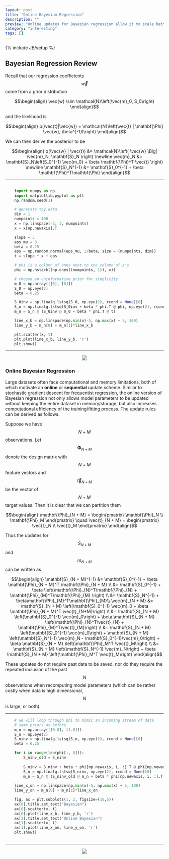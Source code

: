 ```yaml
---
layout: post
title: "Online Bayesian Regression"
description: ""
preview: "Online updates for Bayesian regression allow it to scale better with data dimension as well as reduces the amount of running memory required for loading data or data streams."
category: "interesting"
tags: []
---
```

{% include JB/setup %}

## Bayesian Regression Review

Recall that our regression coefficients $$\vec{w}$$ come from a prior distribution 

$$\begin{align}
    \vec{w} \sim \mathcal{N}\left(\vec{m}_0, S_0\right)
\end{align}$$

and the likelihood is 

$$\begin{align}
    p(\vec{t}|\vec{w}) = \mathcal{N}\left(\vec{t} | \mathbf{\Phi} \vec{w}, \beta^{-1}I\right)
\end{align}$$

We can then derive the posterior to be 

$$\begin{align}
    p(\vec{w} | \vec{t}) &= \mathcal{N}\left( \vec{w} \Big| \vec{m}_N, \mathbf{S}_N \right) \newline
    \vec{m}_N &= \mathbf{S}_N\left(S_0^{-1} \vec{m_0} + \beta \mathbf{\Phi}^T \vec{t} \right) \newline
    \mathbf{S}_N^{-1} &= \mathbf{S}_0^{-1} + \beta \mathbf{\Phi}^T\mathbf{\Phi}
\end{align}$$

___

```python

	import numpy as np
	import matplotlib.pyplot as plt
	np.random.seed(1)

	# generate toy data
	dim = 1
	numpoints = 100
	x = np.linspace(-3, 3, numpoints)
	x = x[np.newaxis].T

	slope = 3
	eps_mu = 0
	beta = 0.25
	eps = np.random.normal(eps_mu, 1/beta, size = (numpoints, dim))
	t = slope * x + eps

	# phi is a column of ones next to the column of x's
	phi = np.hstack((np.ones((numpoints, 1)), x))

	# choose an uninformative prior for simplicity
	m_0 = np.array([[0], [0]])
	S_0 = np.eye(2)
	beta = 0.25

	S_0inv = np.linalg.lstsq(S_0, np.eye(2), rcond = None)[0]
	S_n = np.linalg.lstsq(S_0inv + beta * phi.T @ phi, np.eye(2), rcond = None)[0]
	m_n = S_n @ (S_0inv @ m_0 + beta * phi.T @ t)

	line_x_b = np.linspace(np.min(x)-5, np.max(x) + 5, 100)
	line_y_b = m_n[0] + m_n[1]*line_x_b

	plt.scatter(x, t)
	plt.plot(line_x_b, line_y_b, 'r')
	plt.show()

```

___

<p align="center">
  <img src="{{site.baseurl}}/img/blr1.png">
</p>


### Online Bayesian Regression

Large datasets often face computational and memory limitations, both of which motivate an **online** or **sequential** update scheme. Similar to 
stochastic gradient descent for frequentist regression, the online version of Bayesian regression not only allows model parameters to be updated 
without keeping the entire dataset in memory/storage, but also increases computational efficiency of the training/fitting process. The update rules 
can be derived as follows.  

Suppose we have $$N + M$$ observations. Let $$\mathbf{\Phi}_{N + M}$$ denote the design matrix with $$N + M$$ feature vectors and $$\vec{t}_{N + M}$$ 
be the vector of $$N + M$$ target values. Then it is clear that we can partition them  

$$\begin{align}
    \mathbf{\Phi}_{N + M} = \begin{pmatrix}
                                \mathbf{\Phi}_N \\
                                \mathbf{\Phi}_M
                            \end{pmatrix} \quad \vec{t}_{N + M} = \begin{pmatrix}
                                                                        \vec{t}_N \\
                                                                        \vec{t}_M
                                                                    \end{pmatrix}
\end{align}$$

Thus the updates for $$S_{N + M}$$ and $$m_{N + M}$$ can be written as 

$$\begin{align}
    \mathbf{S}_{N + M}^{-1} &= \mathbf{S}_0^{-1} + \beta \mathbf{\Phi}_{N + M}^T \mathbf{\Phi}_{N + M} \\
    &= \mathbf{S}_0^{-1} + \beta \left(\mathbf{\Phi}_{N}^T\mathbf{\Phi}_{N} + \mathbf{\Phi}_{M}^T\mathbf{\Phi}_{M} \right) \\
    &= \mathbf{S}_N^{-1} + \beta\mathbf{\Phi}_{M}^T\mathbf{\Phi}_{M}\\
    \vec{m}_{N + M} &= \mathbf{S}_{N + M} \left(\mathbf{S}_0^{-1} \vec{m}_0 + \beta \mathbf{\Phi}_{N + M}^T \vec{t}_{N+M}\right) \\
    &= \mathbf{S}_{N + M} \left(\mathbf{S}_0^{-1} \vec{m}_0\right) + \beta \mathbf{S}_{N + M} \left(\mathbf{\Phi}_{N}^T\vec{t}_{N} + \mathbf{\Phi}_{M}^T\vec{t}_{M}\right) \\
    &= \mathbf{S}_{N + M} \left(\mathbf{S}_0^{-1} \vec{m}_0\right) + \mathbf{S}_{N + M} \left(\mathbf{S}_N^{-1} \vec{m}_N - \mathbf{S}_0^{-1}\vec{m}_0\right) + \beta \mathbf{S}_{N + M} \left(\mathbf{\Phi}_M^T \vec{t}_M\right) \\
    &= \mathbf{S}_{N + M} \left(\mathbf{S}_N^{-1} \vec{m}_N\right) + \beta \mathbf{S}_{N + M} \left(\mathbf{\Phi}_M^T \vec{t}_M\right) 
\end{align}$$

These updates do not require past data to be saved, nor do they require the repeated inclusion of the past $$N$$ observations when recomputing 
model parameters (which can be rather costly when data is high dimensional, $$N$$ is large, or both). 

___

```python
	# we will loop through phi to mimic an incoming stream of data
	# same priors as before
	m_n = np.array([[0.0], [1.0]])
	S_n = np.eye(2)
	S_ninv = np.linalg.lstsq(S_n, np.eye(2), rcond = None)[0]
	beta = 0.25

	for i in range(len(phi[:, 0])):
		S_ninv_old = S_ninv
		
		S_ninv = S_ninv + beta * phi[np.newaxis, i, :].T @ phi[np.newaxis, i, :]
		S_n = np.linalg.lstsq(S_ninv, np.eye(2), rcond = None)[0]
		m_n = S_n @ (S_ninv_old @ m_n + beta * phi[np.newaxis, i, :].T * t[i])
	
	line_x_on = np.linspace(np.min(x)-5, np.max(x) + 5, 100)
	line_y_on = m_n[0] + m_n[1]*line_x_on

	fig, ax = plt.subplots(1, 2, figsize=(10,5))
	ax[0].title.set_text("Bayesian")
	ax[0].scatter(x, t)
	ax[0].plot(line_x_b, line_y_b, 'r')
	ax[1].title.set_text("Online Bayesian")
	ax[1].scatter(x, t)
	ax[1].plot(line_x_on, line_y_on, 'r')
	plt.show()
	
```

___

<p align="center">
  <img src="{{site.baseurl}}/img/olr1.png">
</p>
